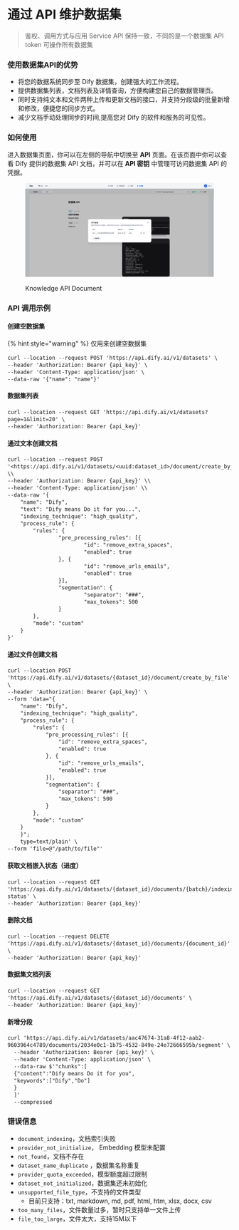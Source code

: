# 通过 API 维护数据集

> 鉴权、调用方式与应用 Service API 保持一致，不同的是一个数据集 API token 可操作所有数据集

### 使用数据集API的优势

* 将您的数据系统同步至 Dify 数据集，创建强大的工作流程。
* 提供数据集列表，文档列表及详情查询，方便构建您自己的数据管理页。
* 同时支持纯文本和文件两种上传和更新文档的接口，并支持分段级的批量新增和修改，便捷您的同步方式。
* 减少文档手动处理同步的时间,提高您对 Dify 的软件和服务的可见性。

### 如何使用

进入数据集页面，你可以在左侧的导航中切换至 **API** 页面。在该页面中你可以查看 Dify 提供的数据集 API 文档，并可以在 **API 密钥** 中管理可访问数据集 API 的凭据。

<figure><img src="../../.gitbook/assets/dataset-api-token.png" alt=""><figcaption><p>Knowledge API Document</p></figcaption></figure>

### API 调用示例

#### **创建空数据集**

{% hint style="warning" %}
仅用来创建空数据集


```
curl --location --request POST 'https://api.dify.ai/v1/datasets' \
--header 'Authorization: Bearer {api_key}' \
--header 'Content-Type: application/json' \
--data-raw '{"name": "name"}'

```

#### **数据集列表**

```
curl --location --request GET 'https://api.dify.ai/v1/datasets?page=1&limit=20' \
--header 'Authorization: Bearer {api_key}'

```

#### **通过文本创建文档**

```
curl --location --request POST '<https://api.dify.ai/v1/datasets/<uuid:dataset_id>/document/create_by_text>' \\
--header 'Authorization: Bearer {api_key}' \\
--header 'Content-Type: application/json' \\
--data-raw '{
    "name": "Dify",
    "text": "Dify means Do it for you...",
    "indexing_technique": "high_quality",
    "process_rule": {
        "rules": {
                "pre_processing_rules": [{
                        "id": "remove_extra_spaces",
                        "enabled": true
                }, {
                        "id": "remove_urls_emails",
                        "enabled": true
                }],
                "segmentation": {
                        "separator": "###",
                        "max_tokens": 500
                }
        },
        "mode": "custom"
    }
}'

```

#### **通过文件创建文档**

```
curl --location POST 'https://api.dify.ai/v1/datasets/{dataset_id}/document/create_by_file' \
--header 'Authorization: Bearer {api_key}' \
--form 'data="{
	"name": "Dify",
	"indexing_technique": "high_quality",
	"process_rule": {
		"rules": {
			"pre_processing_rules": [{
				"id": "remove_extra_spaces",
				"enabled": true
			}, {
				"id": "remove_urls_emails",
				"enabled": true
			}],
			"segmentation": {
				"separator": "###",
				"max_tokens": 500
			}
		},
		"mode": "custom"
	}
    }";
    type=text/plain' \
--form 'file=@"/path/to/file"'

```

#### **获取文档嵌入状态（进度）**

```
curl --location --request GET 'https://api.dify.ai/v1/datasets/{dataset_id}/documents/{batch}/indexing-status' \
--header 'Authorization: Bearer {api_key}'
```

#### **删除文档**

```
curl --location --request DELETE 'https://api.dify.ai/v1/datasets/{dataset_id}/documents/{document_id}' \
--header 'Authorization: Bearer {api_key}'
```

#### **数据集文档列表**

```
curl --location --request GET 'https://api.dify.ai/v1/datasets/{dataset_id}/documents' \
--header 'Authorization: Bearer {api_key}'

```

#### **新增分段**

```
curl 'https://api.dify.ai/v1/datasets/aac47674-31a8-4f12-aab2-9603964c4789/documents/2034e0c1-1b75-4532-849e-24e72666595b/segment' \
  --header 'Authorization: Bearer {api_key}' \
  --header 'Content-Type: application/json' \
  --data-raw $'"chunks":[
  {"content":"Dify means Do it for you",
  "keywords":["Dify","Do"]
  }
  ]'
  --compressed

```

### 错误信息

* `document_indexing`，文档索引失败
* `provider_not_initialize`， Embedding 模型未配置
* `not_found`，文档不存在
* `dataset_name_duplicate` ，数据集名称重复
* `provider_quota_exceeded`，模型额度超过限制
* `dataset_not_initialized`，数据集还未初始化
* `unsupported_file_type`，不支持的文件类型
  * 目前只支持：txt, markdown, md, pdf, html, htm, xlsx, docx, csv
* `too_many_files`，文件数量过多，暂时只支持单一文件上传
* `file_too_large`，文件太大，支持15M以下
